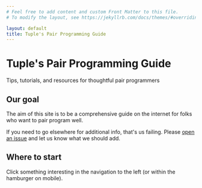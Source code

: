 ```yaml
---
# Feel free to add content and custom Front Matter to this file.
# To modify the layout, see https://jekyllrb.com/docs/themes/#overriding-theme-defaults

layout: default
title: Tuple's Pair Programming Guide
---
```


# Tuple's Pair Programming Guide

<p class="text-lg">Tips, tutorials, and resources for thoughtful pair programmers</p>

<div class="border-t-4 border-indigo-dark w-24 mt-4 mb-8"></div>

## Our goal

The aim of this site is to be a comprehensive guide on the internet for folks who want to pair program well. 

If you need to go elsewhere for additional info, that's us failing. Please [open an issue](https://github.com/tupleapp/pair-programming-guide/issues/new) and let us know what we should add.  

## Where to start

Click something interesting in the navigation to the left (or within the hamburger on mobile).
